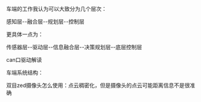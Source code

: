 车端的工作我认为可以大致分为几个层次：

感知层--融合层--规划层--控制层

更具体一点为：

传感器层--驱动层--信息融合层--决策规划层--底层控制层

can口驱动解读

车端系统结构：

双目zed摄像头怎么使用：点云稠密化，但是摄像头的点云可能距离信息不是很准确


